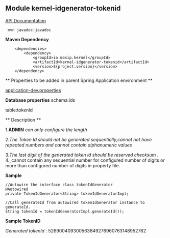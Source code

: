 ## Module kernel-idgenerator-tokenid

[API Documentation](doc/index.html)


```
 mvn javadoc:javadoc

 ```
 
 **Maven Dependency**

```
	<dependencies>
		<dependency>
			<groupId>io.mosip.kernel</groupId>
			<artifactId>kernel-idgenerator-tokenid</artifactId>
			<version>${project.version}</version>
	</dependency>

```

** Properties to be added in parent Spring Application environment **

[application-dev.properties](../../config/application-dev.properties)


**Database properties**
schema:ids

table:tokenId


** Description **

1.**ADMIN** _can only configure the length_ 

2._The Token Id should not be generated sequentially,cannot not have repeated numbers and cannot contain alphanumeric values_

3._The last digit of the generated token id should be reserved checksum_ .
4._cannot contain any sequential number for configured number of digits or more than configured number of digits in property file.



**Sample**
 
  ```
//Autowire the interface class tokenIdGenerator
  @Autowired
  private TokenIdGenerator<String> tokenIdGeneratorImpl;

 //Call generateId from autowired tokenIdGenerator instance to generateId.
  String tokenId = tokenIdGeneratorImpl.generateId());
  
```
**Sample TokenID**

_Generated tokenId_ : 526900409300563849276960763148952762









